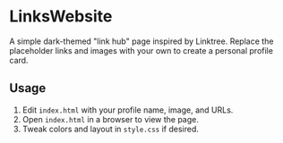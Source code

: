 # LinksWebsite

A simple dark-themed "link hub" page inspired by Linktree. Replace the placeholder links and images with your own to create a personal profile card.

## Usage
1. Edit `index.html` with your profile name, image, and URLs.
2. Open `index.html` in a browser to view the page.
3. Tweak colors and layout in `style.css` if desired.
